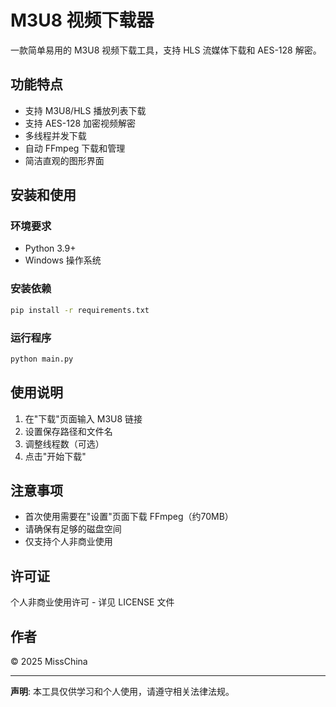 # M3U8 视频下载器

一款简单易用的 M3U8 视频下载工具，支持 HLS 流媒体下载和 AES-128 解密。

## 功能特点

- 支持 M3U8/HLS 播放列表下载
- 支持 AES-128 加密视频解密  
- 多线程并发下载
- 自动 FFmpeg 下载和管理
- 简洁直观的图形界面

## 安装和使用

### 环境要求

- Python 3.9+
- Windows 操作系统

### 安装依赖

```bash
pip install -r requirements.txt
```

### 运行程序

```bash
python main.py
```

## 使用说明

1. 在"下载"页面输入 M3U8 链接
2. 设置保存路径和文件名
3. 调整线程数（可选）
4. 点击"开始下载"

## 注意事项

- 首次使用需要在"设置"页面下载 FFmpeg（约70MB）
- 请确保有足够的磁盘空间
- 仅支持个人非商业使用

## 许可证

个人非商业使用许可 - 详见 LICENSE 文件

## 作者

© 2025 MissChina

---

**声明**: 本工具仅供学习和个人使用，请遵守相关法律法规。